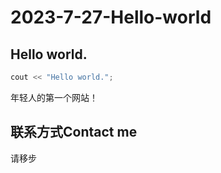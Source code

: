 # 2023-7-27-Hello-world
## Hello world.
```cpp
cout << "Hello world.";
```
年轻人的第一个网站！

## 联系方式Contact me
请移步
